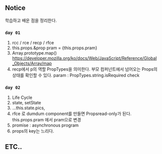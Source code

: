 ## Notice

학습하고 배운 점을 정리한다. 

### `day 01`
01. rcc / rce / recp / rfce
02. this.props.&prop
pram = {this.props.pram}
03. Array.prototype.map()
https://developer.mozilla.org/ko/docs/Web/JavaScript/Reference/Global_Objects/Array/map
04. recp에서 p의 역할
PropTypes을 의미한다. 부모 컴퍼넌트에서 넘어오는 Props의 상태를 확인할 수 있다. 
param : PropTypes.string.isRequired check 

### `day 02`
01. Life Cycle
02. state, setState
03. ...this.state.pics,
04. rfce 로 dumdum component를 만들면
Propsread-only가 된다. this.props.pram 에서 pram으로 변경
05. promise : asynchronous program
06. props의 key는 느리다.
## ETC..
